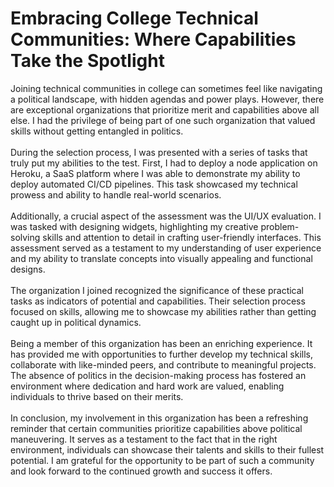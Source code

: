 # Embracing College Technical Communities: Where Capabilities Take the Spotlight

<p style="text-align: justified;">
  Joining technical communities in college can sometimes feel like navigating a political landscape, with hidden agendas and power plays. However, there are exceptional organizations that prioritize merit and capabilities above all else. I had the privilege of being part of one such organization that valued skills without getting entangled in politics.<br>
  <br>
  During the selection process, I was presented with a series of tasks that truly put my abilities to the test. First, I had to deploy a node application on Heroku, a SaaS platform where I was able to demonstrate my ability to deploy automated CI/CD pipelines. This task showcased my technical prowess and ability to handle real-world scenarios.<br>
  <br>
  Additionally, a crucial aspect of the assessment was the UI/UX evaluation. I was tasked with designing widgets, highlighting my creative problem-solving skills and attention to detail in crafting user-friendly interfaces. This assessment served as a testament to my understanding of user experience and my ability to translate concepts into visually appealing and functional designs.<br>
  <br>
  The organization I joined recognized the significance of these practical tasks as indicators of potential and capabilities. Their selection process focused on skills, allowing me to showcase my abilities rather than getting caught up in political dynamics.<br>
  <br>
  Being a member of this organization has been an enriching experience. It has provided me with opportunities to further develop my technical skills, collaborate with like-minded peers, and contribute to meaningful projects. The absence of politics in the decision-making process has fostered an environment where dedication and hard work are valued, enabling individuals to thrive based on their merits.<br>
  <br>
  In conclusion, my involvement in this organization has been a refreshing reminder that certain communities prioritize capabilities above political maneuvering. It serves as a testament to the fact that in the right environment, individuals can showcase their talents and skills to their fullest potential. I am grateful for the opportunity to be part of such a community and look forward to the continued growth and success it offers.<br>
</p>
